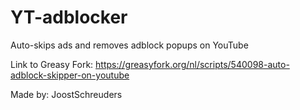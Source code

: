 # YT-adblocker

Auto-skips ads and removes adblock popups on YouTube

Link to Greasy Fork: https://greasyfork.org/nl/scripts/540098-auto-adblock-skipper-on-youtube 

Made by: JoostSchreuders
